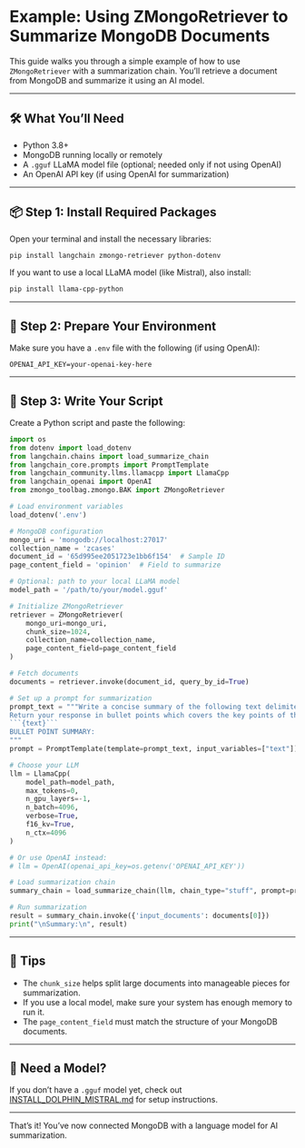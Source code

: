 # Example: Using ZMongoRetriever to Summarize MongoDB Documents

This guide walks you through a simple example of how to use `ZMongoRetriever` with a summarization chain. You’ll retrieve a document from MongoDB and summarize it using an AI model.

---

## 🛠️ What You’ll Need

- Python 3.8+
- MongoDB running locally or remotely
- A `.gguf` LLaMA model file (optional; needed only if not using OpenAI)
- An OpenAI API key (if using OpenAI for summarization)

---

## 📦 Step 1: Install Required Packages

Open your terminal and install the necessary libraries:

```bash
pip install langchain zmongo-retriever python-dotenv
```

If you want to use a local LLaMA model (like Mistral), also install:
```bash
pip install llama-cpp-python
```

---

## 📁 Step 2: Prepare Your Environment

Make sure you have a `.env` file with the following (if using OpenAI):

```
OPENAI_API_KEY=your-openai-key-here
```

---

## 🧪 Step 3: Write Your Script

Create a Python script and paste the following:

```python
import os
from dotenv import load_dotenv
from langchain.chains import load_summarize_chain
from langchain_core.prompts import PromptTemplate
from langchain_community.llms.llamacpp import LlamaCpp
from langchain_openai import OpenAI
from zmongo_toolbag.zmongo.BAK import ZMongoRetriever

# Load environment variables
load_dotenv('.env')

# MongoDB configuration
mongo_uri = 'mongodb://localhost:27017'
collection_name = 'zcases'
document_id = '65d995ee2051723e1bb6f154'  # Sample ID
page_content_field = 'opinion'  # Field to summarize

# Optional: path to your local LLaMA model
model_path = '/path/to/your/model.gguf'

# Initialize ZMongoRetriever
retriever = ZMongoRetriever(
    mongo_uri=mongo_uri,
    chunk_size=1024,
    collection_name=collection_name,
    page_content_field=page_content_field
)

# Fetch documents
documents = retriever.invoke(document_id, query_by_id=True)

# Set up a prompt for summarization
prompt_text = """Write a concise summary of the following text delimited by triple backquotes.
Return your response in bullet points which covers the key points of the text.
```{text}```
BULLET POINT SUMMARY:
"""
prompt = PromptTemplate(template=prompt_text, input_variables=["text"])

# Choose your LLM
llm = LlamaCpp(
    model_path=model_path,
    max_tokens=0,
    n_gpu_layers=-1,
    n_batch=4096,
    verbose=True,
    f16_kv=True,
    n_ctx=4096
)

# Or use OpenAI instead:
# llm = OpenAI(openai_api_key=os.getenv('OPENAI_API_KEY'))

# Load summarization chain
summary_chain = load_summarize_chain(llm, chain_type="stuff", prompt=prompt)

# Run summarization
result = summary_chain.invoke({'input_documents': documents[0]})
print("\nSummary:\n", result)
```

---

## 🧠 Tips

- The `chunk_size` helps split large documents into manageable pieces for summarization.
- If you use a local model, make sure your system has enough memory to run it.
- The `page_content_field` must match the structure of your MongoDB documents.

---

## 📘 Need a Model?
If you don’t have a `.gguf` model yet, check out [INSTALL_DOLPHIN_MISTRAL.md](INSTALL_DOLPHIN_MISTRAL.md) for setup instructions.

---

That’s it! You’ve now connected MongoDB with a language model for AI summarization.

